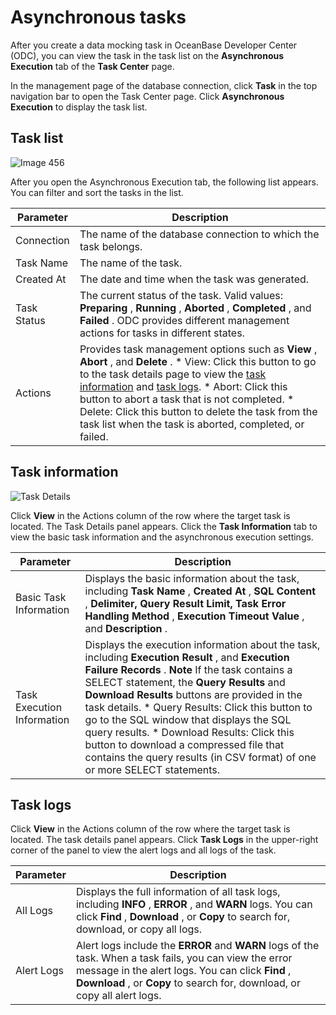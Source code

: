 Asynchronous tasks 
=======================================

After you create a data mocking task in OceanBase Developer Center (ODC), you can view the task in the task list on the **Asynchronous Execution** tab of the **Task Center** page. 

In the management page of the database connection, click **Task** in the top navigation bar to open the Task Center page. Click **Asynchronous Execution** to display the task list. 

Task list 
------------------------------

![Image 456](https://help-static-aliyun-doc.aliyuncs.com/assets/img/en-US/3350269361/p263522.png)

After you open the Asynchronous Execution tab, the following list appears. You can filter and sort the tasks in the list.


|  Parameter  |                                                                                                                                                                                                                                                                                              Description                                                                                                                                                                                                                                                                                              |
|-------------|-------------------------------------------------------------------------------------------------------------------------------------------------------------------------------------------------------------------------------------------------------------------------------------------------------------------------------------------------------------------------------------------------------------------------------------------------------------------------------------------------------------------------------------------------------------------------------------------------------|
| Connection  | The name of the database connection to which the task belongs.                                                                                                                                                                                                                                                                                                                                                                                                                                                                                                                                        |
| Task Name   | The name of the task.                                                                                                                                                                                                                                                                                                                                                                                                                                                                                                                                                                                 |
| Created At  | The date and time when the task was generated.                                                                                                                                                                                                                                                                                                                                                                                                                                                                                                                                                        |
| Task Status | The current status of the task. Valid values: **Preparing** , **Running** , **Aborted** , **Completed** , and **Failed** . ODC provides different management actions for tasks in different states.                                                                                                                                                                                                                                                                                                                                                                                                   |
| Actions     | Provides task management options such as **View** , **Abort** , and **Delete** .  * View: Click this button to go to the task details page to view the [task information](#task-information) and [task logs](#task-logs).   * Abort: Click this button to abort a task that is not completed.   * Delete: Click this button to delete the task from the task list when the task is aborted, completed, or failed.    |



Task information 
-------------------------------------

![Task Details](https://help-static-aliyun-doc.aliyuncs.com/assets/img/en-US/4350269361/p325158.png)

Click **View** in the Actions column of the row where the target task is located. The Task Details panel appears. Click the **Task Information** tab to view the basic task information and the asynchronous execution settings.


|         Parameter          |                                                                                                                                                                                                                                                                                                                               Description                                                                                                                                                                                                                                                                                                                                |
|----------------------------|--------------------------------------------------------------------------------------------------------------------------------------------------------------------------------------------------------------------------------------------------------------------------------------------------------------------------------------------------------------------------------------------------------------------------------------------------------------------------------------------------------------------------------------------------------------------------------------------------------------------------------------------------------------------------|
| Basic Task Information     | Displays the basic information about the task, including **Task Name** , **Created At** , **SQL Content** , **Delimiter, Query Result Limit, Task Error Handling Method** , **Execution Timeout Value** , and **Description** .                                                                                                                                                                                                                                                                                                                                                                                                                                          |
| Task Execution Information | Displays the execution information about the task, including **Execution Result** , and **Execution Failure Records** .  **Note**  If the task contains a SELECT statement, the **Query** **Results** and **Download Results** buttons are provided in the task details.  * Query Results: Click this button to go to the SQL window that displays the SQL query results.   * Download Results: Click this button to download a compressed file that contains the query results (in CSV format) of one or more SELECT statements.    |



Task logs 
------------------------------

Click **View** in the Actions column of the row where the target task is located. The task details panel appears. Click **Task Logs** in the upper-right corner of the panel to view the alert logs and all logs of the task. 


| Parameter  |                                                                                                                        Description                                                                                                                         |
|------------|------------------------------------------------------------------------------------------------------------------------------------------------------------------------------------------------------------------------------------------------------------|
| All Logs   | Displays the full information of all task logs, including **INFO** , **ERROR** , and **WARN** logs.  You can click **Find** , **Download** , or **Copy** to search for, download, or copy all logs.                                        |
| Alert Logs | Alert logs include the **ERROR** and **WARN** logs of the task. When a task fails, you can view the error message in the alert logs.  You can click **Find** , **Download** , or **Copy** to search for, download, or copy all alert logs. |


